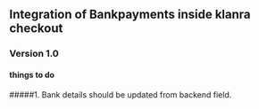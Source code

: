 ## Integration of Bankpayments inside klanra checkout
### Version 1.0
#### things to do 
#####1. Bank details should be updated from backend field.

 